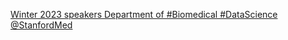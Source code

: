 [Winter 2023 speakers   Department of #Biomedical #DataScience   @StanfordMed](https://qi.tc/qi/116342)